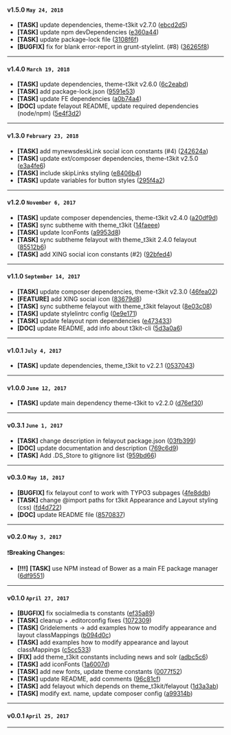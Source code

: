 
#### v1.5.0 `May 24, 2018`
- **[TASK]** update dependencies, theme-t3kit v2.7.0 ([ebcd2d5](https://github.com/t3kit/subtheme_t3kit_template/commit/ebcd2d5))
- **[TASK]** update npm devDependencies ([e360a44](https://github.com/t3kit/subtheme_t3kit_template/commit/e360a44))
- **[TASK]** update package-lock file ([3108f6f](https://github.com/t3kit/subtheme_t3kit_template/commit/3108f6f))
- **[BUGFIX]** fix for blank error-report in grunt-stylelint. (#8) ([36265f8](https://github.com/t3kit/subtheme_t3kit_template/commit/36265f8))

***

#### v1.4.0 `March 19, 2018`
- **[TASK]** update dependencies, theme-t3kit v2.6.0 ([6c2eabd](https://github.com/t3kit/subtheme_t3kit_template/commit/6c2eabd))
- **[TASK]** add package-lock.json ([9591e53](https://github.com/t3kit/subtheme_t3kit_template/commit/9591e53))
- **[TASK]** update FE dependencies ([a0b74a4](https://github.com/t3kit/subtheme_t3kit_template/commit/a0b74a4))
- **[DOC]** update felayout README, update required dependencies (node/npm) ([5e4f3d2](https://github.com/t3kit/subtheme_t3kit_template/commit/5e4f3d2))

***

#### v1.3.0 `February 23, 2018`
- **[TASK]** add mynewsdeskLink social icon constants (#4) ([242624a](https://github.com/t3kit/subtheme_t3kit_template/commit/242624a))
- **[TASK]** update ext/composer dependencies, theme-t3kit v2.5.0 ([e3a4fe6](https://github.com/t3kit/subtheme_t3kit_template/commit/e3a4fe6))
- **[TASK]** include skipLinks styling ([e8406b4](https://github.com/t3kit/subtheme_t3kit_template/commit/e8406b4))
- **[TASK]** update variables for button styles ([295f4a2](https://github.com/t3kit/subtheme_t3kit_template/commit/295f4a2))

***

#### v1.2.0 `November 6, 2017`
- **[TASK]** update composer dependencies, theme-t3kit v2.4.0 ([a20df9d](https://github.com/t3kit/subtheme_t3kit_template/commit/a20df9d))
- **[TASK]** sync subtheme with theme_t3kit ([14faeee](https://github.com/t3kit/subtheme_t3kit_template/commit/14faeee))
- **[TASK]** update IconFonts ([a9953d8](https://github.com/t3kit/subtheme_t3kit_template/commit/a9953d8))
- **[TASK]** sync subtheme felayout with theme_t3kit 2.4.0 felayout ([85512b6](https://github.com/t3kit/subtheme_t3kit_template/commit/85512b6))
- **[TASK]** add XING social icon constants (#2) ([92bfed4](https://github.com/t3kit/subtheme_t3kit_template/commit/92bfed4))

***

#### v1.1.0 `September 14, 2017`
- **[TASK]** update composer dependencies, theme-t3kit v2.3.0 ([46fea02](https://github.com/t3kit/subtheme_t3kit_template/commit/46fea02))
- **[FEATURE]** add XING social icon ([83679d8](https://github.com/t3kit/subtheme_t3kit_template/commit/83679d8))
- **[TASK]** sync subtheme felayout with theme_t3kit felayout ([8e03c08](https://github.com/t3kit/subtheme_t3kit_template/commit/8e03c08))
- **[TASK]** update stylelintrc config ([0e9e171](https://github.com/t3kit/subtheme_t3kit_template/commit/0e9e171))
- **[TASK]** update felayout npm dependencies ([e473433](https://github.com/t3kit/subtheme_t3kit_template/commit/e473433))
- **[DOC]** update README, add info about t3kit-cli ([5d3a0a6](https://github.com/t3kit/subtheme_t3kit_template/commit/5d3a0a6))

***

#### v1.0.1 `July 4, 2017`
- **[TASK]** update dependencies, theme_t3kit to v2.2.1 ([0537043](https://github.com/t3kit/subtheme_t3kit_template/commit/0537043))

***

#### v1.0.0 `June 12, 2017`
- **[TASK]** update main dependency theme-t3kit to v2.2.0 ([d76ef30](https://github.com/t3kit/subtheme_t3kit_template/commit/d76ef30))

***

#### v0.3.1 `June 1, 2017`
- **[TASK]** change description in felayout package.json ([03fb399](https://github.com/t3kit/subtheme_t3kit_template/commit/03fb399))
- **[DOC]** update documentation and description ([769c6d9](https://github.com/t3kit/subtheme_t3kit_template/commit/769c6d9))
- **[TASK]** Add .DS_Store to gitignore list ([959bd66](https://github.com/t3kit/subtheme_t3kit_template/commit/959bd66))

***

#### v0.3.0 `May 18, 2017`
- **[BUGFIX]** fix felayout conf to work with TYPO3 subpages ([4fe8ddb](https://github.com/t3kit/subtheme_t3kit_template/commit/4fe8ddb))
- **[TASK]** change @import paths for t3kit Appearance and Layout styling (css) ([fd4d722](https://github.com/t3kit/subtheme_t3kit_template/commit/fd4d722))
- **[DOC]** update README file ([8570837](https://github.com/t3kit/subtheme_t3kit_template/commit/8570837))

***

#### v0.2.0 `May 3, 2017`

:heavy_exclamation_mark:**Breaking Changes:**
- **[!!!]** **[TASK]** use NPM instead of Bower as a main FE package manager ([6df9551](https://github.com/t3kit/subtheme_t3kit_template/commit/6df9551))

***

#### v0.1.0 `April 27, 2017`
- **[BUGFIX]** fix socialmedia ts constants ([ef35a89](https://github.com/t3kit/subtheme_t3kit_template/commit/ef35a89))
- **[TASK]** cleanup + .editorconfig fixes ([1072309](https://github.com/t3kit/subtheme_t3kit_template/commit/1072309))
- **[TASK]** Gridelements -> add examples how to modify appearance and layout classMappings ([b094d0c](https://github.com/t3kit/subtheme_t3kit_template/commit/b094d0c))
- **[TASK]** add examples how to modify appearance and layout classMappings ([c5cc533](https://github.com/t3kit/subtheme_t3kit_template/commit/c5cc533))
- **[FIX]** add theme_t3kit constants including news and solr ([adbc5c6](https://github.com/t3kit/subtheme_t3kit_template/commit/adbc5c6))
- **[TASK]** add iconFonts ([1a6007d](https://github.com/t3kit/subtheme_t3kit_template/commit/1a6007d))
- **[TASK]** add new fonts, update theme constants ([0077f52](https://github.com/t3kit/subtheme_t3kit_template/commit/0077f52))
- **[TASK]** update README, add comments ([96c81cf](https://github.com/t3kit/subtheme_t3kit_template/commit/96c81cf))
- **[TASK]** add felayout which depends on theme_t3kit/felayout ([1d3a3ab](https://github.com/t3kit/subtheme_t3kit_template/commit/1d3a3ab))
- **[TASK]** modify ext. name, update composer config ([a99314b](https://github.com/t3kit/subtheme_t3kit_template/commit/a99314b))

***

#### v0.0.1 `April 25, 2017`

***

